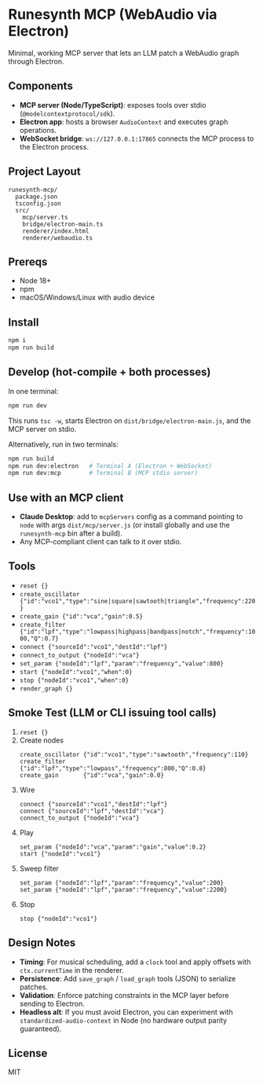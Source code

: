# Runesynth MCP (WebAudio via Electron)

Minimal, working MCP server that lets an LLM patch a WebAudio graph through Electron.

## Components
- **MCP server (Node/TypeScript)**: exposes tools over stdio (`@modelcontextprotocol/sdk`).
- **Electron app**: hosts a browser `AudioContext` and executes graph operations.
- **WebSocket bridge**: `ws://127.0.0.1:17865` connects the MCP process to the Electron process.

## Project Layout
```
runesynth-mcp/
  package.json
  tsconfig.json
  src/
    mcp/server.ts
    bridge/electron-main.ts
    renderer/index.html
    renderer/webaudio.ts
```

## Prereqs
- Node 18+
- npm
- macOS/Windows/Linux with audio device

## Install
```bash
npm i
npm run build
```

## Develop (hot-compile + both processes)
In one terminal:
```bash
npm run dev
```
This runs `tsc -w`, starts Electron on `dist/bridge/electron-main.js`, and the MCP server on stdio.

Alternatively, run in two terminals:
```bash
npm run build
npm run dev:electron   # Terminal A (Electron + WebSocket)
npm run dev:mcp        # Terminal B (MCP stdio server)
```

## Use with an MCP client
- **Claude Desktop**: add to `mcpServers` config as a command pointing to `node` with args `dist/mcp/server.js` (or install globally and use the `runesynth-mcp` bin after a build).
- Any MCP-compliant client can talk to it over stdio.

## Tools
- `reset {}`
- `create_oscillator {"id":"vco1","type":"sine|square|sawtooth|triangle","frequency":220}`
- `create_gain {"id":"vca","gain":0.5}`
- `create_filter {"id":"lpf","type":"lowpass|highpass|bandpass|notch","frequency":1000,"Q":0.7}`
- `connect {"sourceId":"vco1","destId":"lpf"}`
- `connect_to_output {"nodeId":"vca"}`
- `set_param {"nodeId":"lpf","param":"frequency","value":800}`
- `start {"nodeId":"vco1","when":0}`
- `stop {"nodeId":"vco1","when":0}`
- `render_graph {}`

## Smoke Test (LLM or CLI issuing tool calls)
1. `reset {}`
2. Create nodes
   ```
   create_oscillator {"id":"vco1","type":"sawtooth","frequency":110}
   create_filter     {"id":"lpf","type":"lowpass","frequency":800,"Q":0.8}
   create_gain       {"id":"vca","gain":0.0}
   ```
3. Wire
   ```
   connect {"sourceId":"vco1","destId":"lpf"}
   connect {"sourceId":"lpf","destId":"vca"}
   connect_to_output {"nodeId":"vca"}
   ```
4. Play
   ```
   set_param {"nodeId":"vca","param":"gain","value":0.2}
   start {"nodeId":"vco1"}
   ```
5. Sweep filter
   ```
   set_param {"nodeId":"lpf","param":"frequency","value":200}
   set_param {"nodeId":"lpf","param":"frequency","value":2200}
   ```
6. Stop
   ```
   stop {"nodeId":"vco1"}
   ```

## Design Notes
- **Timing**: For musical scheduling, add a `clock` tool and apply offsets with `ctx.currentTime` in the renderer.
- **Persistence**: Add `save_graph` / `load_graph` tools (JSON) to serialize patches.
- **Validation**: Enforce patching constraints in the MCP layer before sending to Electron.
- **Headless alt**: If you must avoid Electron, you can experiment with `standardized-audio-context` in Node (no hardware output parity guaranteed).

## License
MIT
